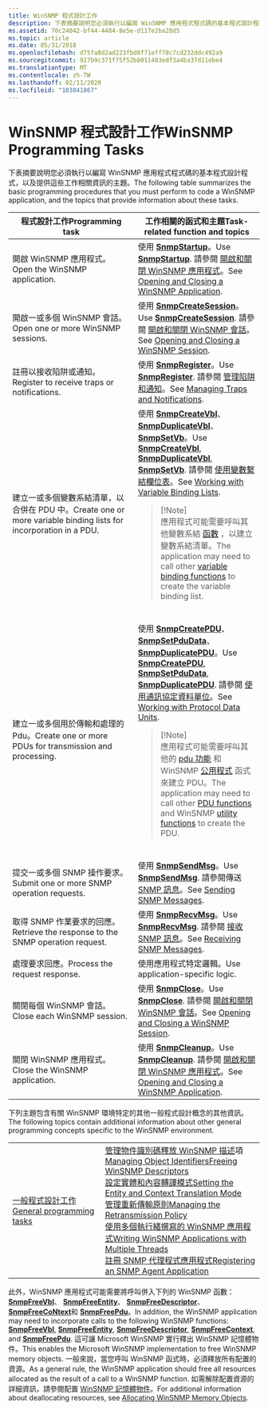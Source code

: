 ```yaml
---
title: WinSNMP 程式設計工作
description: 下表摘要說明您必須執行以編寫 WinSNMP 應用程式程式碼的基本程式設計程式，以及提供這些工作相關資訊的主題。
ms.assetid: 70c24042-bf44-4484-8e5e-d117e2ba28d5
ms.topic: article
ms.date: 05/31/2018
ms.openlocfilehash: d75fa8d2ad223fbd8f71eff78c7cd232ddc492a9
ms.sourcegitcommit: 927b9c371f75f52b8011483edf3a4ba37d11ebe4
ms.translationtype: MT
ms.contentlocale: zh-TW
ms.lasthandoff: 02/11/2020
ms.locfileid: "103841867"
---
```

# <a name="winsnmp-programming-tasks"></a><span data-ttu-id="d2e01-103">WinSNMP 程式設計工作</span><span class="sxs-lookup"><span data-stu-id="d2e01-103">WinSNMP Programming Tasks</span></span>

<span data-ttu-id="d2e01-104">下表摘要說明您必須執行以編寫 WinSNMP 應用程式程式碼的基本程式設計程式，以及提供這些工作相關資訊的主題。</span><span class="sxs-lookup"><span data-stu-id="d2e01-104">The following table summarizes the basic programming procedures that you must perform to code a WinSNMP application, and the topics that provide information about these tasks.</span></span>



<table>
<colgroup>
<col style="width: 50%" />
<col style="width: 50%" />
</colgroup>
<thead>
<tr class="header">
<th><span data-ttu-id="d2e01-105">程式設計工作</span><span class="sxs-lookup"><span data-stu-id="d2e01-105">Programming task</span></span></th>
<th><span data-ttu-id="d2e01-106">工作相關的函式和主題</span><span class="sxs-lookup"><span data-stu-id="d2e01-106">Task-related function and topics</span></span></th>
</tr>
</thead>
<tbody>
<tr class="odd">
<td><span data-ttu-id="d2e01-107">開啟 WinSNMP 應用程式。</span><span class="sxs-lookup"><span data-stu-id="d2e01-107">Open the WinSNMP application.</span></span></td>
<td><span data-ttu-id="d2e01-108">使用 <a href="/windows/desktop/api/Winsnmp/nf-winsnmp-snmpstartup"><strong>SnmpStartup</strong></a>。</span><span class="sxs-lookup"><span data-stu-id="d2e01-108">Use <a href="/windows/desktop/api/Winsnmp/nf-winsnmp-snmpstartup"><strong>SnmpStartup</strong></a>.</span></span> <span data-ttu-id="d2e01-109">請參閱 <a href="opening-and-closing-a-winsnmp-application.md">開啟和關閉 WinSNMP 應用程式</a>。</span><span class="sxs-lookup"><span data-stu-id="d2e01-109">See <a href="opening-and-closing-a-winsnmp-application.md">Opening and Closing a WinSNMP Application</a>.</span></span><br/></td>
</tr>
<tr class="even">
<td><span data-ttu-id="d2e01-110">開啟一或多個 WinSNMP 會話。</span><span class="sxs-lookup"><span data-stu-id="d2e01-110">Open one or more WinSNMP sessions.</span></span></td>
<td><span data-ttu-id="d2e01-111">使用 <a href="/windows/desktop/api/Winsnmp/nf-winsnmp-snmpcreatesession"><strong>SnmpCreateSession</strong></a>。</span><span class="sxs-lookup"><span data-stu-id="d2e01-111">Use <a href="/windows/desktop/api/Winsnmp/nf-winsnmp-snmpcreatesession"><strong>SnmpCreateSession</strong></a>.</span></span> <span data-ttu-id="d2e01-112">請參閱 <a href="opening-and-closing-a-winsnmp-session.md">開啟和關閉 WinSNMP 會話</a>。</span><span class="sxs-lookup"><span data-stu-id="d2e01-112">See <a href="opening-and-closing-a-winsnmp-session.md">Opening and Closing a WinSNMP Session</a>.</span></span><br/></td>
</tr>
<tr class="odd">
<td><span data-ttu-id="d2e01-113">註冊以接收陷阱或通知。</span><span class="sxs-lookup"><span data-stu-id="d2e01-113">Register to receive traps or notifications.</span></span></td>
<td><span data-ttu-id="d2e01-114">使用 <a href="/windows/desktop/api/Winsnmp/nf-winsnmp-snmpregister"><strong>SnmpRegister</strong></a>。</span><span class="sxs-lookup"><span data-stu-id="d2e01-114">Use <a href="/windows/desktop/api/Winsnmp/nf-winsnmp-snmpregister"><strong>SnmpRegister</strong></a>.</span></span> <span data-ttu-id="d2e01-115">請參閱 <a href="managing-traps-and-notifications.md">管理陷阱和通知</a>。</span><span class="sxs-lookup"><span data-stu-id="d2e01-115">See <a href="managing-traps-and-notifications.md">Managing Traps and Notifications</a>.</span></span><br/></td>
</tr>
<tr class="even">
<td><span data-ttu-id="d2e01-116">建立一或多個變數系結清單，以合併在 PDU 中。</span><span class="sxs-lookup"><span data-stu-id="d2e01-116">Create one or more variable binding lists for incorporation in a PDU.</span></span></td>
<td><span data-ttu-id="d2e01-117">使用 <a href="/windows/desktop/api/Winsnmp/nf-winsnmp-snmpcreatevbl"><strong>SnmpCreateVbl</strong></a>、 <a href="/windows/desktop/api/Winsnmp/nf-winsnmp-snmpduplicatevbl"><strong>SnmpDuplicateVbl</strong></a>、 <a href="/windows/desktop/api/Winsnmp/nf-winsnmp-snmpsetvb"><strong>SnmpSetVb</strong></a>。</span><span class="sxs-lookup"><span data-stu-id="d2e01-117">Use <a href="/windows/desktop/api/Winsnmp/nf-winsnmp-snmpcreatevbl"><strong>SnmpCreateVbl</strong></a>, <a href="/windows/desktop/api/Winsnmp/nf-winsnmp-snmpduplicatevbl"><strong>SnmpDuplicateVbl</strong></a>, <a href="/windows/desktop/api/Winsnmp/nf-winsnmp-snmpsetvb"><strong>SnmpSetVb</strong></a>.</span></span> <span data-ttu-id="d2e01-118">請參閱 <a href="working-with-variable-binding-lists.md">使用變數繫結欄位表</a>。</span><span class="sxs-lookup"><span data-stu-id="d2e01-118">See <a href="working-with-variable-binding-lists.md">Working with Variable Binding Lists</a>.</span></span><br/>
<blockquote>
[!Note]<br />
<span data-ttu-id="d2e01-119">應用程式可能需要呼叫其他變數系結 <a href="winsnmp-functions.md">函數</a> ，以建立變數系結清單。</span><span class="sxs-lookup"><span data-stu-id="d2e01-119">The application may need to call other <a href="winsnmp-functions.md">variable binding functions</a> to create the variable binding list.</span></span>
</blockquote>
<br/></td>
</tr>
<tr class="odd">
<td><span data-ttu-id="d2e01-120">建立一或多個用於傳輸和處理的 Pdu。</span><span class="sxs-lookup"><span data-stu-id="d2e01-120">Create one or more PDUs for transmission and processing.</span></span></td>
<td><span data-ttu-id="d2e01-121">使用 <a href="/windows/desktop/api/Winsnmp/nf-winsnmp-snmpcreatepdu"><strong>SnmpCreatePDU</strong></a>、 <a href="/windows/desktop/api/Winsnmp/nf-winsnmp-snmpsetpdudata"><strong>SnmpSetPduData</strong></a>、 <a href="/windows/desktop/api/Winsnmp/nf-winsnmp-snmpduplicatepdu"><strong>SnmpDuplicatePDU</strong></a>。</span><span class="sxs-lookup"><span data-stu-id="d2e01-121">Use <a href="/windows/desktop/api/Winsnmp/nf-winsnmp-snmpcreatepdu"><strong>SnmpCreatePDU</strong></a>, <a href="/windows/desktop/api/Winsnmp/nf-winsnmp-snmpsetpdudata"><strong>SnmpSetPduData</strong></a>, <a href="/windows/desktop/api/Winsnmp/nf-winsnmp-snmpduplicatepdu"><strong>SnmpDuplicatePDU</strong></a>.</span></span> <span data-ttu-id="d2e01-122">請參閱 <a href="working-with-protocol-data-units.md">使用通訊協定資料單位</a>。</span><span class="sxs-lookup"><span data-stu-id="d2e01-122">See <a href="working-with-protocol-data-units.md">Working with Protocol Data Units</a>.</span></span><br/>
<blockquote>
[!Note]<br />
<span data-ttu-id="d2e01-123">應用程式可能需要呼叫其他的 <a href="winsnmp-functions.md">pdu 功能</a> 和 WinSNMP <a href="winsnmp-functions.md">公用程式</a> 函式來建立 PDU。</span><span class="sxs-lookup"><span data-stu-id="d2e01-123">The application may need to call other <a href="winsnmp-functions.md">PDU functions</a> and WinSNMP <a href="winsnmp-functions.md">utility functions</a> to create the PDU.</span></span>
</blockquote>
<br/></td>
</tr>
<tr class="even">
<td><span data-ttu-id="d2e01-124">提交一或多個 SNMP 操作要求。</span><span class="sxs-lookup"><span data-stu-id="d2e01-124">Submit one or more SNMP operation requests.</span></span></td>
<td><span data-ttu-id="d2e01-125">使用 <a href="/windows/desktop/api/Winsnmp/nf-winsnmp-snmpsendmsg"><strong>SnmpSendMsg</strong></a>。</span><span class="sxs-lookup"><span data-stu-id="d2e01-125">Use <a href="/windows/desktop/api/Winsnmp/nf-winsnmp-snmpsendmsg"><strong>SnmpSendMsg</strong></a>.</span></span> <span data-ttu-id="d2e01-126">請參閱傳送 <a href="sending-snmp-messages.md">SNMP 訊息</a>。</span><span class="sxs-lookup"><span data-stu-id="d2e01-126">See <a href="sending-snmp-messages.md">Sending SNMP Messages</a>.</span></span><br/></td>
</tr>
<tr class="odd">
<td><span data-ttu-id="d2e01-127">取得 SNMP 作業要求的回應。</span><span class="sxs-lookup"><span data-stu-id="d2e01-127">Retrieve the response to the SNMP operation request.</span></span></td>
<td><span data-ttu-id="d2e01-128">使用 <a href="/windows/desktop/api/Winsnmp/nf-winsnmp-snmprecvmsg"><strong>SnmpRecvMsg</strong></a>。</span><span class="sxs-lookup"><span data-stu-id="d2e01-128">Use <a href="/windows/desktop/api/Winsnmp/nf-winsnmp-snmprecvmsg"><strong>SnmpRecvMsg</strong></a>.</span></span> <span data-ttu-id="d2e01-129">請參閱 <a href="receiving-snmp-messages.md">接收 SNMP 訊息</a>。</span><span class="sxs-lookup"><span data-stu-id="d2e01-129">See <a href="receiving-snmp-messages.md">Receiving SNMP Messages</a>.</span></span><br/></td>
</tr>
<tr class="even">
<td><span data-ttu-id="d2e01-130">處理要求回應。</span><span class="sxs-lookup"><span data-stu-id="d2e01-130">Process the request response.</span></span></td>
<td><span data-ttu-id="d2e01-131">使用應用程式特定邏輯。</span><span class="sxs-lookup"><span data-stu-id="d2e01-131">Use application-specific logic.</span></span></td>
</tr>
<tr class="odd">
<td><span data-ttu-id="d2e01-132">關閉每個 WinSNMP 會話。</span><span class="sxs-lookup"><span data-stu-id="d2e01-132">Close each WinSNMP session.</span></span></td>
<td><span data-ttu-id="d2e01-133">使用 <a href="/windows/desktop/api/Winsnmp/nf-winsnmp-snmpclose"><strong>SnmpClose</strong></a>。</span><span class="sxs-lookup"><span data-stu-id="d2e01-133">Use <a href="/windows/desktop/api/Winsnmp/nf-winsnmp-snmpclose"><strong>SnmpClose</strong></a>.</span></span> <span data-ttu-id="d2e01-134">請參閱 <a href="opening-and-closing-a-winsnmp-session.md">開啟和關閉 WinSNMP 會話</a>。</span><span class="sxs-lookup"><span data-stu-id="d2e01-134">See <a href="opening-and-closing-a-winsnmp-session.md">Opening and Closing a WinSNMP Session</a>.</span></span><br/></td>
</tr>
<tr class="even">
<td><span data-ttu-id="d2e01-135">關閉 WinSNMP 應用程式。</span><span class="sxs-lookup"><span data-stu-id="d2e01-135">Close the WinSNMP application.</span></span></td>
<td><span data-ttu-id="d2e01-136">使用 <a href="/windows/desktop/api/Winsnmp/nf-winsnmp-snmpcleanup"><strong>SnmpCleanup</strong></a>。</span><span class="sxs-lookup"><span data-stu-id="d2e01-136">Use <a href="/windows/desktop/api/Winsnmp/nf-winsnmp-snmpcleanup"><strong>SnmpCleanup</strong></a>.</span></span> <span data-ttu-id="d2e01-137">請參閱 <a href="opening-and-closing-a-winsnmp-application.md">開啟和關閉 WinSNMP 應用程式</a>。</span><span class="sxs-lookup"><span data-stu-id="d2e01-137">See <a href="opening-and-closing-a-winsnmp-application.md">Opening and Closing a WinSNMP Application</a>.</span></span><br/></td>
</tr>
</tbody>
</table>



 

<span data-ttu-id="d2e01-138">下列主題包含有關 WinSNMP 環境特定的其他一般程式設計概念的其他資訊。</span><span class="sxs-lookup"><span data-stu-id="d2e01-138">The following topics contain additional information about other general programming concepts specific to the WinSNMP environment.</span></span>



|                                                                    |                                                                                                                                                                                                                                                                                                                                                                                                                                                                                                                                                                         |
|--------------------------------------------------------------------|-------------------------------------------------------------------------------------------------------------------------------------------------------------------------------------------------------------------------------------------------------------------------------------------------------------------------------------------------------------------------------------------------------------------------------------------------------------------------------------------------------------------------------------------------------------------------|
| [<span data-ttu-id="d2e01-139">一般程式設計工作</span><span class="sxs-lookup"><span data-stu-id="d2e01-139">General programming tasks</span></span>](general-winsnmp-programming-tasks.md) | <span data-ttu-id="d2e01-140">[管理物件識別碼](managing-object-identifiers.md)[釋放 WinSNMP 描述](freeing-winsnmp-descriptors.md)項</span><span class="sxs-lookup"><span data-stu-id="d2e01-140">[Managing Object Identifiers](managing-object-identifiers.md)[Freeing WinSNMP Descriptors](freeing-winsnmp-descriptors.md)</span></span><br/> [<span data-ttu-id="d2e01-141">設定實體和內容轉譯模式</span><span class="sxs-lookup"><span data-stu-id="d2e01-141">Setting the Entity and Context Translation Mode</span></span>](setting-the-entity-and-context-translation-mode.md)<br/> [<span data-ttu-id="d2e01-142">管理重新傳輸原則</span><span class="sxs-lookup"><span data-stu-id="d2e01-142">Managing the Retransmission Policy</span></span>](managing-the-retransmission-policy.md)<br/> [<span data-ttu-id="d2e01-143">使用多個執行緒撰寫的 WinSNMP 應用程式</span><span class="sxs-lookup"><span data-stu-id="d2e01-143">Writing WinSNMP Applications with Multiple Threads</span></span>](writing-winsnmp-applications-with-multiple-threads.md)<br/> [<span data-ttu-id="d2e01-144">註冊 SNMP 代理程式應用程式</span><span class="sxs-lookup"><span data-stu-id="d2e01-144">Registering an SNMP Agent Application</span></span>](registering-an-snmp-agent-application.md)<br/> |



 

<span data-ttu-id="d2e01-145">此外，WinSNMP 應用程式可能需要將呼叫併入下列的 WinSNMP 函數： [**SnmpFreeVbl**](/windows/desktop/api/Winsnmp/nf-winsnmp-snmpfreevbl)、 [**SnmpFreeEntity**](/windows/desktop/api/Winsnmp/nf-winsnmp-snmpfreeentity)、 [**SnmpFreeDescriptor**](/windows/desktop/api/Winsnmp/nf-winsnmp-snmpfreedescriptor)、 [**SnmpFreeCoNtext**](/windows/desktop/api/Winsnmp/nf-winsnmp-snmpfreecontext)和 [**SnmpFreePdu**](/windows/desktop/api/Winsnmp/nf-winsnmp-snmpfreepdu)。</span><span class="sxs-lookup"><span data-stu-id="d2e01-145">In addition, the WinSNMP application may need to incorporate calls to the following WinSNMP functions: [**SnmpFreeVbl**](/windows/desktop/api/Winsnmp/nf-winsnmp-snmpfreevbl), [**SnmpFreeEntity**](/windows/desktop/api/Winsnmp/nf-winsnmp-snmpfreeentity), [**SnmpFreeDescriptor**](/windows/desktop/api/Winsnmp/nf-winsnmp-snmpfreedescriptor), [**SnmpFreeContext**](/windows/desktop/api/Winsnmp/nf-winsnmp-snmpfreecontext), and [**SnmpFreePdu**](/windows/desktop/api/Winsnmp/nf-winsnmp-snmpfreepdu).</span></span> <span data-ttu-id="d2e01-146">這可讓 Microsoft WinSNMP 實行釋出 WinSNMP 記憶體物件。</span><span class="sxs-lookup"><span data-stu-id="d2e01-146">This enables the Microsoft WinSNMP implementation to free WinSNMP memory objects.</span></span> <span data-ttu-id="d2e01-147">一般來說，當您呼叫 WinSNMP 函式時，必須釋放所有配置的資源。</span><span class="sxs-lookup"><span data-stu-id="d2e01-147">As a general rule, the WinSNMP application should free all resources allocated as the result of a call to a WinSNMP function.</span></span> <span data-ttu-id="d2e01-148">如需解除配置資源的詳細資訊，請參閱配置 [WinSNMP 記憶體物件](allocating-winsnmp-memory-objects.md)。</span><span class="sxs-lookup"><span data-stu-id="d2e01-148">For additional information about deallocating resources, see [Allocating WinSNMP Memory Objects](allocating-winsnmp-memory-objects.md).</span></span>

 

 





